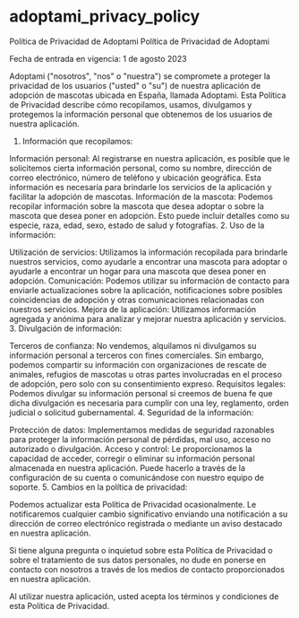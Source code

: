 # adoptami_privacy_policy

Política de Privacidad de Adoptami
Política de Privacidad de Adoptami

Fecha de entrada en vigencia: 1 de agosto 2023

Adoptami ("nosotros", "nos" o "nuestra") se compromete a proteger la privacidad de los usuarios ("usted" o "su") de nuestra aplicación de adopción de mascotas ubicada en España, llamada Adoptami. Esta Política de Privacidad describe cómo recopilamos, usamos, divulgamos y protegemos la información personal que obtenemos de los usuarios de nuestra aplicación.

1. Información que recopilamos:

Información personal: Al registrarse en nuestra aplicación, es posible que le solicitemos cierta información personal, como su nombre, dirección de correo electrónico, número de teléfono y ubicación geográfica. Esta información es necesaria para brindarle los servicios de la aplicación y facilitar la adopción de mascotas.
Información de la mascota: Podemos recopilar información sobre la mascota que desea adoptar o sobre la mascota que desea poner en adopción. Esto puede incluir detalles como su especie, raza, edad, sexo, estado de salud y fotografías.
2. Uso de la información:

Utilización de servicios: Utilizamos la información recopilada para brindarle nuestros servicios, como ayudarle a encontrar una mascota para adoptar o ayudarle a encontrar un hogar para una mascota que desea poner en adopción.
Comunicación: Podemos utilizar su información de contacto para enviarle actualizaciones sobre la aplicación, notificaciones sobre posibles coincidencias de adopción y otras comunicaciones relacionadas con nuestros servicios.
Mejora de la aplicación: Utilizamos información agregada y anónima para analizar y mejorar nuestra aplicación y servicios.
3. Divulgación de información:

Terceros de confianza: No vendemos, alquilamos ni divulgamos su información personal a terceros con fines comerciales. Sin embargo, podemos compartir su información con organizaciones de rescate de animales, refugios de mascotas u otras partes involucradas en el proceso de adopción, pero solo con su consentimiento expreso.
Requisitos legales: Podemos divulgar su información personal si creemos de buena fe que dicha divulgación es necesaria para cumplir con una ley, reglamento, orden judicial o solicitud gubernamental.
4. Seguridad de la información:

Protección de datos: Implementamos medidas de seguridad razonables para proteger la información personal de pérdidas, mal uso, acceso no autorizado o divulgación.
Acceso y control: Le proporcionamos la capacidad de acceder, corregir o eliminar su información personal almacenada en nuestra aplicación. Puede hacerlo a través de la configuración de su cuenta o comunicándose con nuestro equipo de soporte.
5. Cambios en la política de privacidad:

Podemos actualizar esta Política de Privacidad ocasionalmente. Le notificaremos cualquier cambio significativo enviando una notificación a su dirección de correo electrónico registrada o mediante un aviso destacado en nuestra aplicación.

Si tiene alguna pregunta o inquietud sobre esta Política de Privacidad o sobre el tratamiento de sus datos personales, no dude en ponerse en contacto con nosotros a través de los medios de contacto proporcionados en nuestra aplicación.

Al utilizar nuestra aplicación, usted acepta los términos y condiciones de esta Política de Privacidad.

